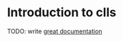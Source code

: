 # Introduction to clls

TODO: write [great documentation](http://jacobian.org/writing/what-to-write/)
